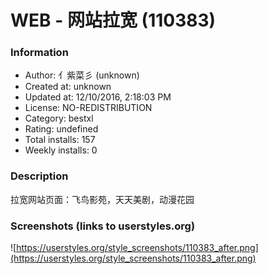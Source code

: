 # WEB - 网站拉宽 (110383)

### Information
- Author: 亻紫菜彡 (unknown)
- Created at: unknown
- Updated at: 12/10/2016, 2:18:03 PM
- License: NO-REDISTRIBUTION
- Category: bestxl
- Rating: undefined
- Total installs: 157
- Weekly installs: 0


### Description
拉宽网站页面：飞鸟影苑，天天美剧，动漫花园


### Screenshots (links to userstyles.org)
![https://userstyles.org/style_screenshots/110383_after.png](https://userstyles.org/style_screenshots/110383_after.png)


